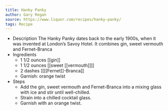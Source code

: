 ```yaml
---
title: Hanky Panky
author: Gary Regan
source: https://www.liquor.com/recipes/hanky-panky/
tags: Recipe
---
```


- Description
  The Hanky Panky dates back to the early 1900s, when it was invented at London’s Savoy Hotel. It combines gin, sweet vermouth and Fernet-Branca
- Ingredients
	- 1 1/2 ounces [[gin]]
	- 1 1/2 ounces [[sweet [[vermouth]]]]
	- 2 dashes [[[[Fernet]]-Branca]]
	- Garnish: orange twist
- Steps
	- Add the gin, sweet vermouth and Fernet-Branca into a mixing glass with ice and stir until well-chilled.
	- Strain into a chilled cocktail glass.
	- Garnish with an orange twist.
